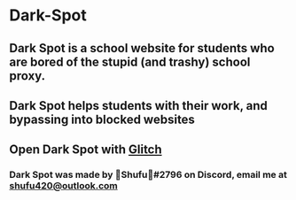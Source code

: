 # **Dark-Spot**
## Dark Spot is a school website for students who are bored of the stupid (and trashy) school proxy.
## Dark Spot helps students with their work, and bypassing into blocked websites
## Open Dark Spot with [Glitch](https://dark1spot.glitch.me/)
### Dark Spot was made by 🥀Shufu🥀#2796 on Discord, email me at shufu420@outlook.com
